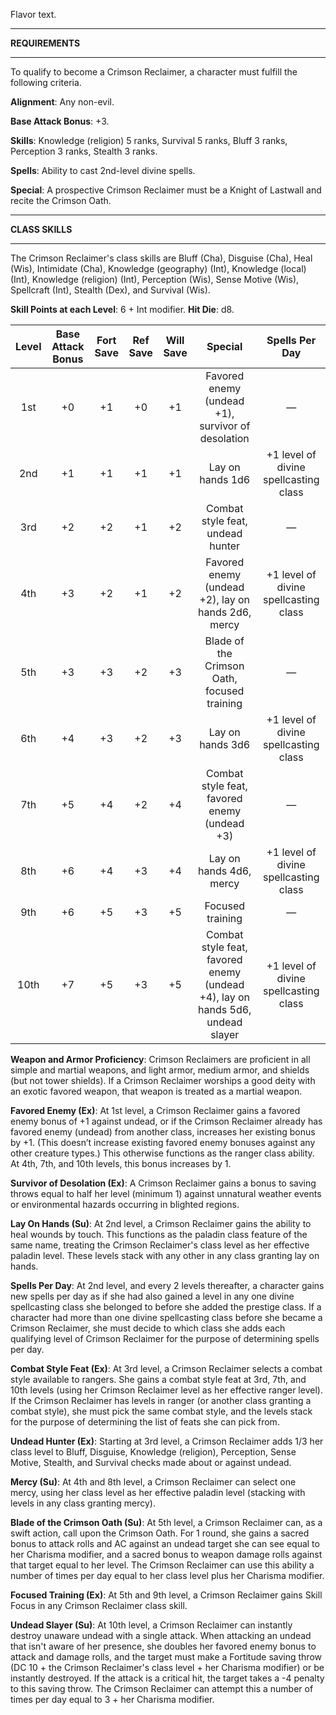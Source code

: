 Flavor text.

<hr>

**REQUIREMENTS**

<hr>

To qualify to become a Crimson Reclaimer, a character must fulfill the following criteria.

**Alignment**: Any non-evil.

**Base Attack Bonus**: +3.

**Skills**: Knowledge (religion) 5 ranks, Survival 5 ranks, Bluff 3 ranks, Perception 3 ranks, Stealth 3 ranks.

**Spells**: Ability to cast 2nd-level divine spells.

**Special**: A prospective Crimson Reclaimer must be a Knight of Lastwall and recite the Crimson Oath.

<hr>

**CLASS SKILLS**

<hr>

The Crimson Reclaimer's class skills are Bluff (Cha), Disguise (Cha), Heal (Wis), Intimidate (Cha), Knowledge (geography) (Int), Knowledge (local) (Int), Knowledge (religion) (Int), Perception (Wis), Sense Motive (Wis), Spellcraft (Int), Stealth (Dex), and Survival (Wis).

**Skill Points at each Level**: 6 + Int modifier.
**Hit Die**: d8.

| **Level** | **Base Attack Bonus** | **Fort Save** | **Ref Save** | **Will Save** |                                  **Special**                                  |          **Spells Per Day**           |
| :-------: | :-------------------: | :-----------: | :----------: | :-----------: | :---------------------------------------------------------------------------: | :-----------------------------------: |
|    1st    |          +0           |      +1       |      +0      |      +1       |               Favored enemy (undead +1), survivor of desolation               |                   —                   |
|    2nd    |          +1           |      +1       |      +1      |      +1       |                               Lay on hands 1d6                                | +1 level of divine spellcasting class |
|    3rd    |          +2           |      +2       |      +1      |      +2       |                       Combat style feat, undead hunter                        |                   —                   |
|    4th    |          +3           |      +2       |      +1      |      +2       |              Favored enemy (undead +2), lay on hands 2d6, mercy               | +1 level of divine spellcasting class |
|    5th    |          +3           |      +3       |      +2      |      +3       |                  Blade of the Crimson Oath, focused training                  |                   —                   |
|    6th    |          +4           |      +3       |      +2      |      +3       |                               Lay on hands 3d6                                | +1 level of divine spellcasting class |
|    7th    |          +5           |      +4       |      +2      |      +4       |                 Combat style feat, favored enemy (undead +3)                  |                   —                   |
|    8th    |          +6           |      +4       |      +3      |      +4       |                            Lay on hands 4d6, mercy                            | +1 level of divine spellcasting class |
|    9th    |          +6           |      +5       |      +3      |      +5       |                               Focused training                                |                   —                   |
|   10th    |          +7           |      +5       |      +3      |      +5       | Combat style feat, favored enemy (undead +4), lay on hands 5d6, undead slayer | +1 level of divine spellcasting class |

**Weapon and Armor Proficiency**: Crimson Reclaimers are proficient in all simple and martial weapons, and light armor, medium armor, and shields (but not tower shields). If a Crimson Reclaimer worships a good deity with an exotic favored weapon, that weapon is treated as a martial weapon.

**Favored Enemy (Ex)**: At 1st level, a Crimson Reclaimer gains a favored enemy bonus of +1 against undead, or if the Crimson Reclaimer already has favored enemy (undead) from another class, increases her existing bonus by +1. (This doesn’t increase existing favored enemy bonuses against any other creature types.) This otherwise functions as the ranger class ability. At 4th, 7th, and 10th levels, this bonus increases by 1.

**Survivor of Desolation (Ex)**: A Crimson Reclaimer gains a bonus to saving throws equal to half her level (minimum 1) against unnatural weather events or environmental hazards occurring in blighted regions.

**Lay On Hands (Su)**: At 2nd level, a Crimson Reclaimer gains the ability to heal wounds by touch. This functions as the paladin class feature of the same name, treating the Crimson Reclaimer's class level as her effective paladin level. These levels stack with any other in any class granting lay on hands.

**Spells Per Day**: At 2nd level, and every 2 levels thereafter, a character gains new spells per day as if she had also gained a level in any one divine spellcasting class she belonged to before she added the prestige class. If a character had more than one divine spellcasting class before she became a Crimson Reclaimer, she must decide to which class she adds each qualifying level of Crimson Reclaimer for the purpose of determining spells per day.

**Combat Style Feat (Ex)**: At 3rd level, a Crimson Reclaimer selects a combat style available to rangers. She gains a combat style feat at 3rd, 7th, and 10th levels (using her Crimson Reclaimer level as her effective ranger level). If the Crimson Reclaimer has levels in ranger (or another class granting a combat style), she must pick the same combat style, and the levels stack for the purpose of determining the list of feats she can pick from.

**Undead Hunter (Ex)**: Starting at 3rd level, a Crimson Reclaimer adds 1/3 her class level to Bluff, Disguise, Knowledge (religion), Perception, Sense Motive, Stealth, and Survival checks made about or against undead.

**Mercy (Su)**: At 4th and 8th level, a Crimson Reclaimer can select one mercy, using her class level as her effective paladin level (stacking with levels in any class granting mercy).

**Blade of the Crimson Oath (Su)**: At 5th level, a Crimson Reclaimer can, as a swift action, call upon the Crimson Oath. For 1 round, she gains a sacred bonus to attack rolls and AC against an undead target she can see equal to her Charisma modifier, and a sacred bonus to weapon damage rolls against that target equal to her level. The Crimson Reclaimer can use this ability a number of times per day equal to her class level plus her Charisma modifier.

**Focused Training (Ex)**: At 5th and 9th level, a Crimson Reclaimer gains Skill Focus in any Crimson Reclaimer class skill.

**Undead Slayer (Su)**: At 10th level, a Crimson Reclaimer can instantly destroy unaware undead with a single attack. When attacking an undead that isn't aware of her presence, she doubles her favored enemy bonus to attack and damage rolls, and the target must make a Fortitude saving throw (DC 10 + the Crimson Reclaimer's class level + her Charisma modifier) or be instantly destroyed. If the attack is a critical hit, the target takes a -4 penalty to this saving throw. The Crimson Reclaimer can attempt this a number of times per day equal to 3 + her Charisma modifier.
